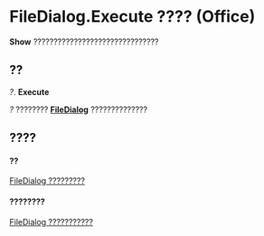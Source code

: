 
# FileDialog.Execute ???? (Office)

 **Show** ???????????????????????????????


## ??

 _?_. **Execute**

 _?_ ???????? **[FileDialog](71a030f2-3b02-21e1-c156-0514ff5eddb7.md)** ??????????????


## ????


#### ??


[FileDialog ?????????](71a030f2-3b02-21e1-c156-0514ff5eddb7.md)
#### ????????


[FileDialog ???????????](http://msdn.microsoft.com/library/b6b7e87e-9420-0649-2feb-6d8f36bb53bc%28Office.15%29.aspx)